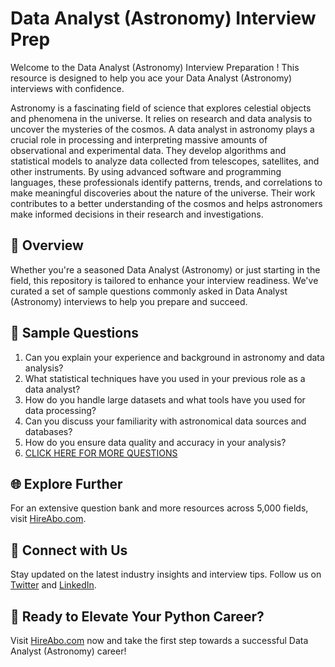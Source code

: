 # Data Analyst (Astronomy) Interview Prep

Welcome to the Data Analyst (Astronomy) Interview Preparation ! This resource is designed to help you ace your Data Analyst (Astronomy) interviews with confidence.

Astronomy is a fascinating field of science that explores celestial objects and phenomena in the universe. It relies on research and data analysis to uncover the mysteries of the cosmos. A data analyst in astronomy plays a crucial role in processing and interpreting massive amounts of observational and experimental data. They develop algorithms and statistical models to analyze data collected from telescopes, satellites, and other instruments. By using advanced software and programming languages, these professionals identify patterns, trends, and correlations to make meaningful discoveries about the nature of the universe. Their work contributes to a better understanding of the cosmos and helps astronomers make informed decisions in their research and investigations.

## 🚀 Overview

Whether you're a seasoned Data Analyst (Astronomy) or just starting in the field, this repository is tailored to enhance your interview readiness. We've curated a set of sample questions commonly asked in Data Analyst (Astronomy) interviews to help you prepare and succeed.

## 📝 Sample Questions

1. Can you explain your experience and background in astronomy and data analysis?
2. What statistical techniques have you used in your previous role as a data analyst?
3. How do you handle large datasets and what tools have you used for data processing?
4. Can you discuss your familiarity with astronomical data sources and databases?
5. How do you ensure data quality and accuracy in your analysis?
6. [CLICK HERE FOR MORE QUESTIONS](https://hireabo.com/job/5_4_9/Data%20Analyst%20Astronomy)

## 🌐 Explore Further

For an extensive question bank and more resources across 5,000 fields, visit [HireAbo.com](https://www.hireabo.com).

## 📱 Connect with Us

Stay updated on the latest industry insights and interview tips. Follow us on [Twitter](https://twitter.com/hireabo) and [LinkedIn](https://www.linkedin.com/in/hire-abo-3609972a8/).

## 🚀 Ready to Elevate Your Python Career?

Visit [HireAbo.com](https://www.hireabo.com) now and take the first step towards a successful Data Analyst (Astronomy) career!